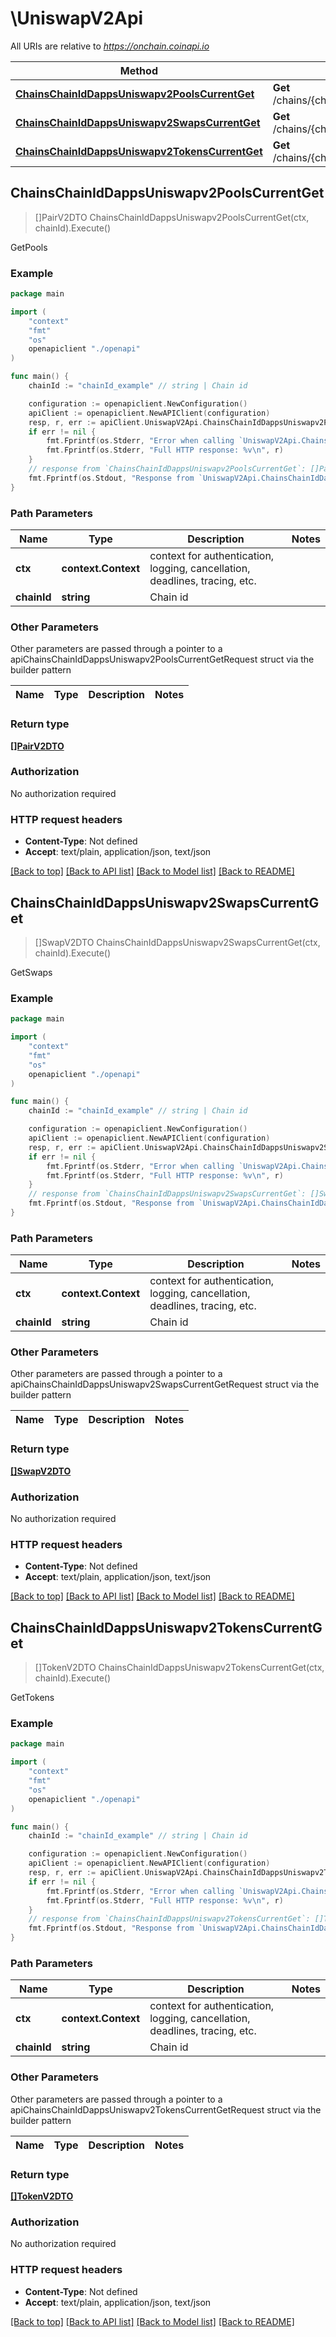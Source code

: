 # \UniswapV2Api

All URIs are relative to *https://onchain.coinapi.io*

Method | HTTP request | Description
------------- | ------------- | -------------
[**ChainsChainIdDappsUniswapv2PoolsCurrentGet**](UniswapV2Api.md#ChainsChainIdDappsUniswapv2PoolsCurrentGet) | **Get** /chains/{chain_id}/dapps/uniswapv2/pools/current | GetPools
[**ChainsChainIdDappsUniswapv2SwapsCurrentGet**](UniswapV2Api.md#ChainsChainIdDappsUniswapv2SwapsCurrentGet) | **Get** /chains/{chain_id}/dapps/uniswapv2/swaps/current | GetSwaps
[**ChainsChainIdDappsUniswapv2TokensCurrentGet**](UniswapV2Api.md#ChainsChainIdDappsUniswapv2TokensCurrentGet) | **Get** /chains/{chain_id}/dapps/uniswapv2/tokens/current | GetTokens



## ChainsChainIdDappsUniswapv2PoolsCurrentGet

> []PairV2DTO ChainsChainIdDappsUniswapv2PoolsCurrentGet(ctx, chainId).Execute()

GetPools

### Example

```go
package main

import (
    "context"
    "fmt"
    "os"
    openapiclient "./openapi"
)

func main() {
    chainId := "chainId_example" // string | Chain id

    configuration := openapiclient.NewConfiguration()
    apiClient := openapiclient.NewAPIClient(configuration)
    resp, r, err := apiClient.UniswapV2Api.ChainsChainIdDappsUniswapv2PoolsCurrentGet(context.Background(), chainId).Execute()
    if err != nil {
        fmt.Fprintf(os.Stderr, "Error when calling `UniswapV2Api.ChainsChainIdDappsUniswapv2PoolsCurrentGet``: %v\n", err)
        fmt.Fprintf(os.Stderr, "Full HTTP response: %v\n", r)
    }
    // response from `ChainsChainIdDappsUniswapv2PoolsCurrentGet`: []PairV2DTO
    fmt.Fprintf(os.Stdout, "Response from `UniswapV2Api.ChainsChainIdDappsUniswapv2PoolsCurrentGet`: %v\n", resp)
}
```

### Path Parameters


Name | Type | Description  | Notes
------------- | ------------- | ------------- | -------------
**ctx** | **context.Context** | context for authentication, logging, cancellation, deadlines, tracing, etc.
**chainId** | **string** | Chain id | 

### Other Parameters

Other parameters are passed through a pointer to a apiChainsChainIdDappsUniswapv2PoolsCurrentGetRequest struct via the builder pattern


Name | Type | Description  | Notes
------------- | ------------- | ------------- | -------------


### Return type

[**[]PairV2DTO**](PairV2DTO.md)

### Authorization

No authorization required

### HTTP request headers

- **Content-Type**: Not defined
- **Accept**: text/plain, application/json, text/json

[[Back to top]](#) [[Back to API list]](../README.md#documentation-for-api-endpoints)
[[Back to Model list]](../README.md#documentation-for-models)
[[Back to README]](../README.md)


## ChainsChainIdDappsUniswapv2SwapsCurrentGet

> []SwapV2DTO ChainsChainIdDappsUniswapv2SwapsCurrentGet(ctx, chainId).Execute()

GetSwaps

### Example

```go
package main

import (
    "context"
    "fmt"
    "os"
    openapiclient "./openapi"
)

func main() {
    chainId := "chainId_example" // string | Chain id

    configuration := openapiclient.NewConfiguration()
    apiClient := openapiclient.NewAPIClient(configuration)
    resp, r, err := apiClient.UniswapV2Api.ChainsChainIdDappsUniswapv2SwapsCurrentGet(context.Background(), chainId).Execute()
    if err != nil {
        fmt.Fprintf(os.Stderr, "Error when calling `UniswapV2Api.ChainsChainIdDappsUniswapv2SwapsCurrentGet``: %v\n", err)
        fmt.Fprintf(os.Stderr, "Full HTTP response: %v\n", r)
    }
    // response from `ChainsChainIdDappsUniswapv2SwapsCurrentGet`: []SwapV2DTO
    fmt.Fprintf(os.Stdout, "Response from `UniswapV2Api.ChainsChainIdDappsUniswapv2SwapsCurrentGet`: %v\n", resp)
}
```

### Path Parameters


Name | Type | Description  | Notes
------------- | ------------- | ------------- | -------------
**ctx** | **context.Context** | context for authentication, logging, cancellation, deadlines, tracing, etc.
**chainId** | **string** | Chain id | 

### Other Parameters

Other parameters are passed through a pointer to a apiChainsChainIdDappsUniswapv2SwapsCurrentGetRequest struct via the builder pattern


Name | Type | Description  | Notes
------------- | ------------- | ------------- | -------------


### Return type

[**[]SwapV2DTO**](SwapV2DTO.md)

### Authorization

No authorization required

### HTTP request headers

- **Content-Type**: Not defined
- **Accept**: text/plain, application/json, text/json

[[Back to top]](#) [[Back to API list]](../README.md#documentation-for-api-endpoints)
[[Back to Model list]](../README.md#documentation-for-models)
[[Back to README]](../README.md)


## ChainsChainIdDappsUniswapv2TokensCurrentGet

> []TokenV2DTO ChainsChainIdDappsUniswapv2TokensCurrentGet(ctx, chainId).Execute()

GetTokens

### Example

```go
package main

import (
    "context"
    "fmt"
    "os"
    openapiclient "./openapi"
)

func main() {
    chainId := "chainId_example" // string | Chain id

    configuration := openapiclient.NewConfiguration()
    apiClient := openapiclient.NewAPIClient(configuration)
    resp, r, err := apiClient.UniswapV2Api.ChainsChainIdDappsUniswapv2TokensCurrentGet(context.Background(), chainId).Execute()
    if err != nil {
        fmt.Fprintf(os.Stderr, "Error when calling `UniswapV2Api.ChainsChainIdDappsUniswapv2TokensCurrentGet``: %v\n", err)
        fmt.Fprintf(os.Stderr, "Full HTTP response: %v\n", r)
    }
    // response from `ChainsChainIdDappsUniswapv2TokensCurrentGet`: []TokenV2DTO
    fmt.Fprintf(os.Stdout, "Response from `UniswapV2Api.ChainsChainIdDappsUniswapv2TokensCurrentGet`: %v\n", resp)
}
```

### Path Parameters


Name | Type | Description  | Notes
------------- | ------------- | ------------- | -------------
**ctx** | **context.Context** | context for authentication, logging, cancellation, deadlines, tracing, etc.
**chainId** | **string** | Chain id | 

### Other Parameters

Other parameters are passed through a pointer to a apiChainsChainIdDappsUniswapv2TokensCurrentGetRequest struct via the builder pattern


Name | Type | Description  | Notes
------------- | ------------- | ------------- | -------------


### Return type

[**[]TokenV2DTO**](TokenV2DTO.md)

### Authorization

No authorization required

### HTTP request headers

- **Content-Type**: Not defined
- **Accept**: text/plain, application/json, text/json

[[Back to top]](#) [[Back to API list]](../README.md#documentation-for-api-endpoints)
[[Back to Model list]](../README.md#documentation-for-models)
[[Back to README]](../README.md)

